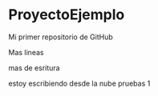 # ProyectoEjemplo
Mi primer repositorio de GitHub

Mas lineas

mas de esritura

estoy escribiendo desde la nube
pruebas  1

